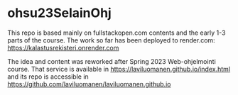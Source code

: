 # ohsu23SelainOhj

This repo is based mainly on fullstackopen.com contents and the early 1-3 parts of the course. The work so far has been deployed to render.com: https://kalastusrekisteri.onrender.com

The idea and content was reworked after Spring 2023 Web-ohjelmointi course. That service is available in https://laviluomanen.github.io/index.html and its repo is accessible in https://github.com/laviluomanen/laviluomanen.github.io
